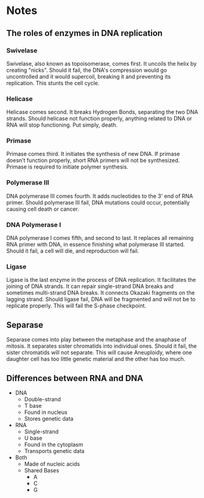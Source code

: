 # Notes

## The roles of enzymes in DNA replication

### Swivelase

Swivelase, also known as topoisomerase, comes first. It uncoils the helix by creating "nicks". Should it fail, the DNA's compression would go uncontrolled and it would supercoil, breaking it and preventing its replication. This stunts the cell cycle.

### Helicase

Helicase comes second. It breaks Hydrogen Bonds, separating the two DNA strands. Should helicase not function properly, anything related to DNA or RNA will stop functioning. Put simply, death.

### Primase

Primase comes third. It initiates the synthesis of new DNA. If primase doesn't function properly, short RNA primers will not be synthesized. Primase is required to initiate polymer synthesis.

### Polymerase III

DNA polymerase III comes fourth. It adds nucleotides to the 3' end of RNA primer. Should polymerase III fail, DNA mutations could occur, potentially causing cell death or cancer.

### DNA Polymerase I

DNA polymerase I comes fifth, and second to last. It replaces all remaining RNA primer with DNA, in essence finishing what polymerase III started. Should it fail, a cell will die, and reproduction will fail.

### Ligase

Ligase is the last enzyme in the process of DNA replication. It facilitates the joining of DNA strands. It can repair single-strand DNA breaks and sometimes multi-strand DNA breaks. It connects Okazaki fragments on the lagging strand. Should ligase fail, DNA will be fragmented and will not be to replicate properly. This will fail the S-phase checkpoint.

## Separase

Separase comes into play between the metaphase and the anaphase of mitosis. It separates sister chromatids into individual ones. Should it fail, the sister chromatids will not separate. This will cause Aneuploidy, where one daughter cell has too little genetic material and the other has too much.

## Differences between RNA and DNA

- DNA
    - Double-strand
    - T base
    - Found in nucleus
    - Stores genetic data
- RNA
    - Single-strand
    - U base
    - Found in the cytoplasm
    - Transports genetic data
- Both
    - Made of nucleic acids
    - Shared Bases
        - A
        - C
        - G

